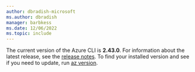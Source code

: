 ```yaml
---
author: dbradish-microsoft
ms.author: dbradish
manager: barbkess
ms.date: 12/06/2022
ms.topic: include
---
```


The current version of the Azure CLI is __2.43.0__. For information about the latest release, see the [release notes](../release-notes-azure-cli.md). To find your installed version and see if you need to update, run [az version](/cli/azure/reference-index#az_version).
